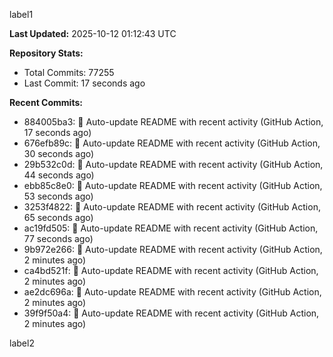 
label1 
<!-- ACTIVITY_START -->
**Last Updated:** 2025-10-12 01:12:43 UTC

**Repository Stats:**
- Total Commits: 77255
- Last Commit: 17 seconds ago

**Recent Commits:**
- 884005ba3: 🤖 Auto-update README with recent activity (GitHub Action, 17 seconds ago)
- 676efb89c: 🤖 Auto-update README with recent activity (GitHub Action, 30 seconds ago)
- 29b532c0d: 🤖 Auto-update README with recent activity (GitHub Action, 44 seconds ago)
- ebb85c8e0: 🤖 Auto-update README with recent activity (GitHub Action, 53 seconds ago)
- 3253f4822: 🤖 Auto-update README with recent activity (GitHub Action, 65 seconds ago)
- ac19fd505: 🤖 Auto-update README with recent activity (GitHub Action, 77 seconds ago)
- 9b972e266: 🤖 Auto-update README with recent activity (GitHub Action, 2 minutes ago)
- ca4bd521f: 🤖 Auto-update README with recent activity (GitHub Action, 2 minutes ago)
- ae2dc696a: 🤖 Auto-update README with recent activity (GitHub Action, 2 minutes ago)
- 39f9f50a4: 🤖 Auto-update README with recent activity (GitHub Action, 2 minutes ago)
<!-- ACTIVITY_END -->

label2
